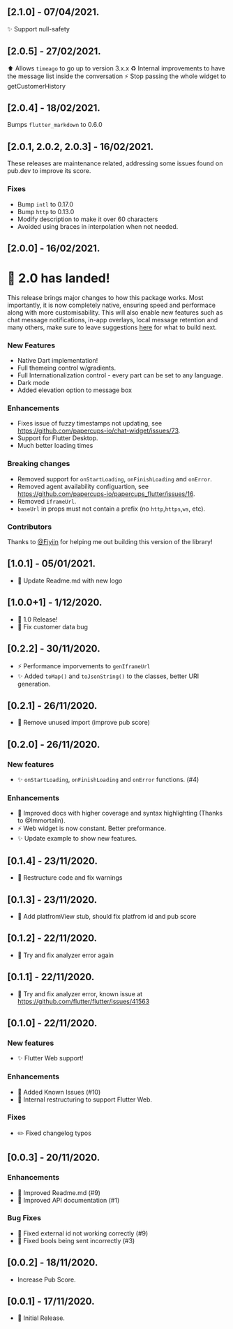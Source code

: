 ## [2.1.0] - 07/04/2021.
✨ Support null-safety
## [2.0.5] - 27/02/2021.
⬆️ Allows `timeago` to go up to version 3.x.x
♻️ Internal improvements to have the message list inside the conversation
⚡️ Stop passing the whole widget to getCustomerHistory

## [2.0.4] - 18/02/2021.
Bumps `flutter_markdown` to 0.6.0

## [2.0.1, 2.0.2, 2.0.3] - 16/02/2021.
These releases are maintenance related, addressing some issues found on pub.dev to improve its score.

### Fixes
* Bump `intl` to 0.17.0
* Bump `http` to 0.13.0
* Modify description to make it over 60 characters
* Avoided using braces in interpolation when not needed. 

## [2.0.0] - 16/02/2021.

# 🎉 2.0 has landed!
This release brings major changes to how this package works. Most importantly, it is now completely native, ensuring speed and performace along with more customisability. This will also enable new features such as chat message notifications, in-app overlays, local message retention and many others, make sure to leave suggestions [here](https://github.com/papercups-io/papercups_flutter) for what to build next.

### New Features
* Native Dart implementation!
* Full themeing control w/gradients.
* Full Internationalization control - every part can be set to any language.
* Dark mode
* Added elevation option to message box

### Enhancements
* Fixes issue of fuzzy timestamps not updating, see https://github.com/papercups-io/chat-widget/issues/73.
* Support for Flutter Desktop.
* Much better loading times

### Breaking changes
* Removed support for `onStartLoading`, `onFinishLoading` and `onError`.
* Removed agent availability configuartion, see https://github.com/papercups-io/papercups_flutter/issues/16.
* Removed `iframeUrl`.
* `baseUrl` in props must not contain a prefix (no `http`,`https`,`ws`, etc).

### Contributors
Thanks to [@Fiyiin](https://github.com/Fiyiin) for helping me out building this version of the library!

## [1.0.1] - 05/01/2021.

* 🍱 Update Readme.md with new logo


## [1.0.0+1] - 1/12/2020.

* 🎉 1.0 Release!
* 🐛 Fix customer data bug

## [0.2.2] - 30/11/2020.

* ⚡️ Performance imporvements to `genIframeUrl`
* ✨ Added `toMap()` and `toJsonString()` to the classes, better URI generation.

## [0.2.1] - 26/11/2020.

* 🚨 Remove unused import (improve pub score)

## [0.2.0] - 26/11/2020.

### New features
* ✨ `onStartLoading`, `onFinishLoading` and `onError` functions. (#4)

### Enhancements
* 📝 Improved docs with higher coverage and syntax highlighting (Thanks to @Immortalin).
* ⚡️ Web widget is now constant. Better preformance.
* ✨ Update example to show new features.

## [0.1.4] - 23/11/2020.

* 🎨 Restructure code and fix warnings

## [0.1.3] - 23/11/2020.

* 🐛 Add platfromView stub, should fix platfrom id and pub score

## [0.1.2] - 22/11/2020.

* 🐛 Try and fix analyzer error again

## [0.1.1] - 22/11/2020.

* 🐛 Try and fix analyzer error, known issue at https://github.com/flutter/flutter/issues/41563

## [0.1.0] - 22/11/2020.

### New features
* ✨ Flutter Web support!

### Enhancements
* 📝 Added Known Issues (#10)
* 🎨 Internal restructuring to support Flutter Web.

### Fixes
* ✏️ Fixed changelog typos

## [0.0.3] - 20/11/2020.

### Enhancements
* 📝 Improved Readme.md (#9)
* 📝 Improved API documentation (#1)

### Bug Fixes
* 🐛 Fixed external id not working correctly (#9)
* 🐛 Fixed bools being sent incorrectly (#3)

## [0.0.2] - 18/11/2020.

* Increase Pub Score.

## [0.0.1] - 17/11/2020.

* 🎉 Initial Release.
